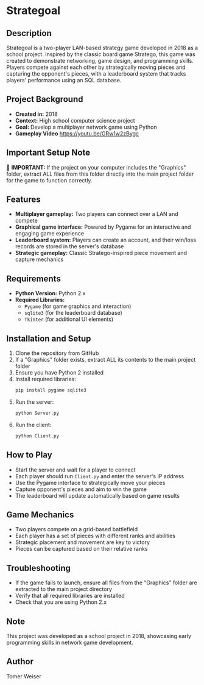 # Strategoal

## Description
Strategoal is a two-player LAN-based strategy game developed in 2018 as a school project. Inspired by the classic board game Stratego, this game was created to demonstrate networking, game design, and programming skills. Players compete against each other by strategically moving pieces and capturing the opponent's pieces, with a leaderboard system that tracks players' performance using an SQL database.

## Project Background
* **Created in:** 2018
* **Context:** High school computer science project
* **Goal:** Develop a multiplayer network game using Python
* **Gameplay Video** https://youtu.be/GRw1w2zBygc

## Important Setup Note
🚨 **IMPORTANT:** If the project on your computer includes the "Graphics" folder, extract ALL files from this folder directly into the main project folder for the game to function correctly.

## Features
* **Multiplayer gameplay:** Two players can connect over a LAN and compete
* **Graphical game interface:** Powered by Pygame for an interactive and engaging game experience
* **Leaderboard system:** Players can create an account, and their win/loss records are stored in the server's database
* **Strategic gameplay:** Classic Stratego-inspired piece movement and capture mechanics

## Requirements
* **Python Version:** Python 2.x
* **Required Libraries:**
   * `Pygame` (for game graphics and interaction)
   * `sqlite3` (for the leaderboard database)
   * `Tkinter` (for additional UI elements)

## Installation and Setup
1. Clone the repository from GitHub
2. If a "Graphics" folder exists, extract ALL its contents to the main project folder
3. Ensure you have Python 2 installed
4. Install required libraries:
   ```sh
   pip install pygame sqlite3
   ```
5. Run the server:
   ```sh
   python Server.py
   ```
6. Run the client:
   ```sh
   python Client.py
   ```

## How to Play
* Start the server and wait for a player to connect
* Each player should run `Client.py` and enter the server's IP address
* Use the Pygame interface to strategically move your pieces
* Capture opponent's pieces and aim to win the game
* The leaderboard will update automatically based on game results

## Game Mechanics
* Two players compete on a grid-based battlefield
* Each player has a set of pieces with different ranks and abilities
* Strategic placement and movement are key to victory
* Pieces can be captured based on their relative ranks

## Troubleshooting
* If the game fails to launch, ensure all files from the "Graphics" folder are extracted to the main project directory
* Verify that all required libraries are installed
* Check that you are using Python 2.x

## Note
This project was developed as a school project in 2018, showcasing early programming skills in network game development.

## Author
Tomer Weiser

